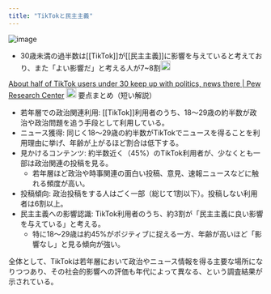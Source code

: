 ```yaml
---
title: "TikTokと民主主義"
---
```


![image](https://gyazo.com/3146fa02c80d652be0a982a097dda81d/thumb/1000)
- 30歳未満の過半数は[[TikTok]]が[[民主主義]]に影響を与えていると考えており、また「よい影響だ」と考える人が7~8割<img src='https://scrapbox.io/api/pages/nishio/nishio/icon' alt='nishio.icon' height="19.5"/>

[About half of TikTok users under 30 keep up with politics, news there | Pew Research Center](https://www.pewresearch.org/short-reads/2024/08/20/about-half-of-tiktok-users-under-30-say-they-use-it-to-keep-up-with-politics-news/)
<img src='https://scrapbox.io/api/pages/nishio/o1 Pro/icon' alt='o1 Pro.icon' height="19.5"/>
要点まとめ（短い解説）
- 若年層での政治関連利用: [[TikTok]]利用者のうち、18～29歳の約半数が政治や政治問題を追う手段として利用している。
- ニュース獲得: 同じく18～29歳の約半数がTikTokでニュースを得ることを利用理由に挙げ、年齢が上がるほど割合は低下する。
- 見かけるコンテンツ: 約半数近く（45%）のTikTok利用者が、少なくとも一部は政治関連の投稿を見る。
    - 若年層ほど政治や時事関連の面白い投稿、意見、速報ニュースなどに触れる頻度が高い。
- 投稿傾向: 政治投稿をする人はごく一部（総じて1割以下）。投稿しない利用者は6割以上。
- 民主主義への影響認識: TikTok利用者のうち、約3割が「民主主義に良い影響を与えている」と考える。
    - 特に18～29歳は約45%がポジティブに捉える一方、年齢が高いほど「影響なし」と見る傾向が強い。

全体として、TikTokは若年層において政治やニュース情報を得る主要な場所になりつつあり、その社会的影響への評価も年代によって異なる、という調査結果が示されている。
